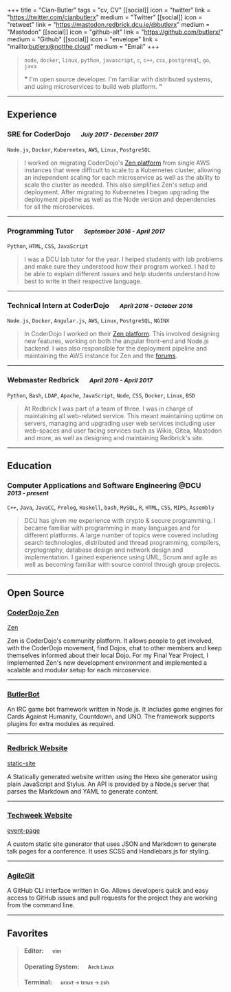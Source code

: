 +++
title = "Cian-Butler"
tags = "cv, CV"
[[social]]
  icon = "twitter"
  link = "https://twitter.com/cianbutlerx"
  medium = "Twitter"
[[social]]
  icon = "retweet"
  link = "https://mastodon.redbrick.dcu.ie/@butlerx"
  medium = "Mastodon"
[[social]]
  icon = "github-alt"
  link = "https://github.com/butlerx/"
  medium = "Github"
[[social]]
  icon = "envelope"
  link = "mailto:butlerx@notthe.cloud"
  medium = "Email"
+++

> `node`, `docker`, `linux`, `python`, `javascript`, `c`, `c++`, `css`, `postgresql`, `go`, `java`
>
> **"** I'm open source developer. I'm familiar with distributed systems, and using microservices to
> build web platform. **"**

---

## Experience

### SRE for CoderDojo &emsp; <small>_July 2017 - December 2017_</small>

`Node.js`, `Docker`, `Kubernetes`, `AWS`, `Linux`, `PostgreSQL`

> I worked on migrating CoderDojo's [Zen platform](https://zen.coderdojo.com) from single AWS
> instances that were difficult to scale to a Kubernetes cluster, allowing an independent scaling
> for each microservice as well as the ability to scale the cluster as needed. This also simplifies
> Zen's setup and deployment. After migrating to Kubernetes I began upgrading the deployment
> pipeline as well as the Node version and dependencies for all the microservices.

---

### Programming Tutor &emsp; <small>_September 2016 - April 2017_</small>

`Python`, `HTML`, `CSS`, `JavaScript`

> I was a DCU lab tutor for the year. I helped students with lab problems and make sure they
> understood how their program worked. I had to be able to explain different issues and help
> students understand how best to write in their respective language.

---

### Technical Intern at CoderDojo &emsp; <small>_April 2016 - October 2016_</small>

`Node.js`, `Docker`, `Angular.js`, `AWS`, `Linux`, `PostgreSQL`, `NGINX`

> In CoderDojo I worked on their [Zen platform](https://zen.coderdojo.com). This involved designing
> new features, working on both the angular front-end and Node.js backend. I was also responsible
> for the deployment pipeline and maintaining the AWS instance for Zen and the
> [forums](https://forums.coderdojo.com).

---

### Webmaster Redbrick &emsp; <small>_April 2016 - April 2017_</small>

`Python`, `Bash`, `LDAP`, `Apache`, `JavaScript`, `Node`, `CSS`, `Docker`, `Linux`, `BSD`

> At Redbrick I was part of a team of three. I was in charge of maintaining all web-related service.
> This meant maintaining uptime on servers, managing and upgrading user web services including user
> web-spaces and user facing services such as Wikis, Gitea, Mastodon and more, as well as designing
> and maintaining Redbrick's site.

---

## Education

### Computer Applications and Software Engineering @DCU &emsp; <small>_2013 - present_</small>

`C++`, `Java`, `JavaCC`, `Prolog`, `Haskell`, `bash`, `MySQL`, `R`, `HTML`, `CSS`, `MIPS`,
`Assembly`

> DCU has given me experience with crypto & secure programming. I became familiar with programming
> in many languages and for different platforms. A large number of topics were covered including
> search technologies, distributed and thread programming, compilers, cryptography, database design
> and network design and implementation. I gained experience using UML, Scrum and agile as well as
> becoming familiar with source control through group projects.

---

## Open Source

### [CoderDojo Zen](https://github.com/CoderDojo/community-platform)

[Zen](https://zen.coderdojo.com)

Zen is CoderDojo's community platform. It allows people to get involved, with the CoderDojo
movement, find Dojos, chat to other members and keep themselves informed about their local Dojo. For
my Final Year Project, I Implemented Zen's new development environment and implemented a scalable
and modular setup for each mircoservice.

---

### [ButlerBot](https://github.com/butlerx/butlerbot)

An IRC game bot framework written in Node.js. It Includes game engines for Cards Against Humanity,
Countdown, and UNO. The framework supports plugins for extra modules as required.

---

### [Redbrick Website](https://redbrick.dcu.ie)

[static-site](https://github.com/redbrick/static-site)

A Statically generated website written using the Hexo site generator using plain JavaScript and
Stylus. An API is provided by a Node.js server that parses the Markdown and YAML to generate
content.

---

### [Techweek Website](http://techweek.dcu.ie)

[event-page](https://github.com/butlerx/event-page)

A custom static site generator that uses JSON and Markdown to generate talk pages for a conference.
It uses SCSS and Handlebars.js for styling.

---

### [AgileGit](https://github.com/butlerx/AgileGit)

A GitHub CLI interface written in Go. Allows developers quick and easy access to GitHub issues and
pull requests for the project they are working from the command line.

---

## Favorites

> #### Editor: &emsp;<small> vim</small>
>
> #### Operating System: &emsp;<small> Arch Linux</small>
>
> #### Terminal: &emsp;<small> urxvt -> tmux -> zsh</small>
